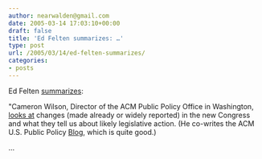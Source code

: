 ```yaml
---
author: nearwalden@gmail.com
date: 2005-03-14 17:03:10+00:00
draft: false
title: 'Ed Felten summarizes: …'
type: post
url: /2005/03/14/ed-felten-summarizes/
categories:
- posts
---
```


Ed Felten [summarizes](//www.freedom-to-tinker.com/archives/000775.html"):





"Cameron Wilson, Director of the ACM Public Policy Office in Washington, [looks at](//www.acm.org/usacm/weblog/index.php?p=204#more-204") changes (made already or widely reported) in the new Congress and what they tell us about likely legislative action.  (He co-writes the ACM U.S. Public Policy [Blog](//www.acm.org/usacm/weblog/"), which is quite good.)













…



